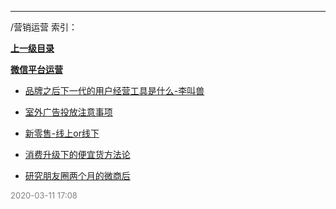 
----

/营销运营 索引：


**[上一级目录]()**

**[微信平台运营](/营销运营/微信平台运营/)**

- [品牌之后下一代的用户经营工具是什么-李叫兽](/营销运营/品牌之后下一代的用户经营工具是什么-李叫兽)

- [室外广告投放注意事项](/营销运营/室外广告投放注意事项)

- [新零售-线上or线下](/营销运营/新零售-线上or线下)

- [消费升级下的便宜货方法论](/营销运营/消费升级下的便宜货方法论)

- [研究朋友圈两个月的微商后](/营销运营/研究朋友圈两个月的微商后)


<font size=2 color='grey'> 2020-03-11 17:08 </font>